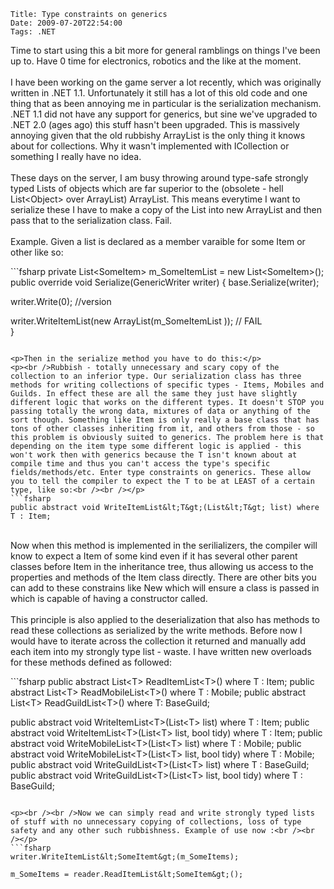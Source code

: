     Title: Type constraints on generics
    Date: 2009-07-20T22:54:00
    Tags: .NET
<!-- more -->

<p>Time to start using this a bit more for general ramblings on things I've been up to. Have 0 time for electronics, robotics and the like at the moment.<br /><br />I have been working on the game server a lot recently, which was originally written in .NET 1.1. Unfortunately it still has a lot of this old code and one thing that as been annoying me in particular is the serialization mechanism. .NET 1.1 did not have any support for generics, but sine we've upgraded to .NET 2.0 (ages ago) this stuff hasn't been upgraded. This is massively annoying given that the old rubbishy ArrayList is the only thing it knows about for collections. Why it wasn't implemented with ICollection or something I really have no idea.<br /><br />These days on the server, I am busy throwing around type-safe strongly typed Lists of objects which are far superior to the (obsolete - hell List&lt;Object&gt; over ArrayList) ArrayList. This means everytime I want to serialize these I have to make a copy of the List into new ArrayList and then pass that to the serialization class. Fail.<br /><br />Example. Given a list is declared as a member varaible for some Item or other like so:</p>
<p></p>
```fsharp
private List&lt;SomeItem&gt; m_SomeItemList =  new List&lt;SomeItem&gt;();
public override void Serialize(GenericWriter writer)
{
  base.Serialize(writer);

  writer.Write(0);  //version

  writer.WriteItemList(new ArrayList(m_SomeItemList ));  // FAIL<br />
}
```

<p>Then in the serialize method you have to do this:</p>
<p><br />Rubbish - totally unnecessary and scary copy of the collection to an inferior type. Our serialization class has three methods for writing collections of specific types - Items, Mobiles and Guilds. In effect these are all the same they just have slightly different logic that works on the different types. It doesn't STOP you passing totally the wrong data, mixtures of data or anything of the sort though. Something like Item is only really a base class that has tons of other classes inheriting from it, and others from those - so this problem is obviously suited to generics. The problem here is that depending on the item type some different logic is applied - this won't work then with generics because the T isn't known about at compile time and thus you can't access the type's specific fields/methods/etc. Enter type constraints on generics. These allow you to tell the compiler to expect the T to be at LEAST of a certain type, like so:<br /><br /></p>
```fsharp
public abstract void WriteItemList&lt;T&gt;(List&lt;T&gt; list) where T : Item;
```

<p><br />Now when this method is implemented in the serilializers, the compiler will know to expect a Item of some kind even if it has several other parent classes before Item in the inheritance tree, thus allowing us access to the properties and methods of the Item class directly. There are other bits you can add to these constrains like New which will ensure a class is passed in which is capable of having a constructor called.<br /><br />This principle is also applied to the deserialization that also has methods to read these collections as serialized by the write methods. Before now I would have to iterate across the collection it returned and manually add each item into my strongly type list - waste. I have written new overloads for these methods defined as followed:</p>
```fsharp
public abstract List&lt;T&gt; ReadItemList&lt;T&gt;() where T : Item;
public abstract List&lt;T&gt; ReadMobileList&lt;T&gt;() where T : Mobile;       
public abstract List&lt;T&gt; ReadGuildList&lt;T&gt;() where T: BaseGuild;

public abstract void WriteItemList&lt;T&gt;(List&lt;T&gt; list) where T : Item;
public abstract void WriteItemList&lt;T&gt;(List&lt;T&gt; list, bool tidy) where T : Item;
public abstract void WriteMobileList&lt;T&gt;(List&lt;T&gt; list) where T : Mobile;
public abstract void WriteMobileList&lt;T&gt;(List&lt;T&gt; list, bool tidy) where T : Mobile;
public abstract void WriteGuildList&lt;T&gt;(List&lt;T&gt; list) where T : BaseGuild;
public abstract void WriteGuildList&lt;T&gt;(List&lt;T&gt; list, bool tidy) where T : BaseGuild;
```

<p><br /><br />Now we can simply read and write strongly typed lists of stuff with no unnecessary copying of collections, loss of type safety and any other such rubbishness. Example of use now :<br /><br /></p>
```fsharp
writer.WriteItemList&lt;SomeItemt&gt;(m_SomeItems);

m_SomeItems = reader.ReadItemList&lt;SomeItem&gt;();
```

<p><br /><br /><br /></p>